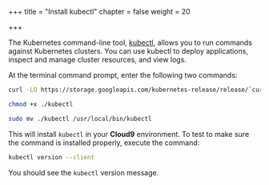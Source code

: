 +++
title = "Install kubectl"
chapter = false
weight = 20

+++

The Kubernetes command-line tool, [kubectl](https://kubernetes.io/docs/tasks/tools/install-kubectl/#install-kubectl-on-linux), allows you to run commands against Kubernetes clusters. You can use kubectl to deploy applications, inspect and manage cluster resources, and view logs.

At the terminal command prompt, enter the following two commands:

```sh
curl -LO https://storage.googleapis.com/kubernetes-release/release/`curl -s https://storage.googleapis.com/kubernetes-release/release/stable.txt`/bin/linux/amd64/kubectl
```

```sh
chmod +x ./kubectl
```

```sh
sudo mv ./kubectl /usr/local/bin/kubectl
```

This will install `kubectl` in your **Cloud9** environment. To test to make sure the command is installed properly, execute the command:

```sh
kubectl version --client
```

You should see the `kubectl` version message.
